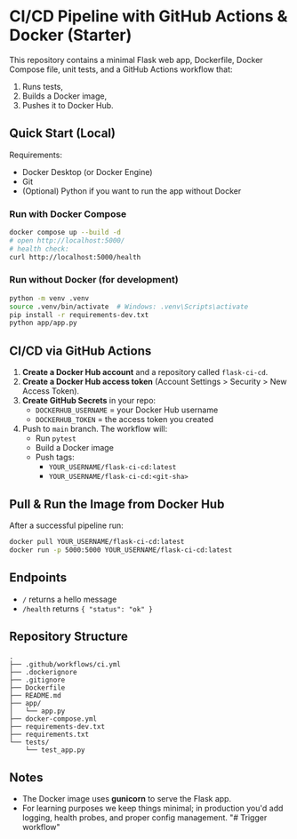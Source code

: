 
# CI/CD Pipeline with GitHub Actions & Docker (Starter)

This repository contains a minimal Flask web app, Dockerfile, Docker Compose file, unit tests, and a GitHub Actions workflow that:
1) Runs tests,
2) Builds a Docker image,
3) Pushes it to Docker Hub.


## Quick Start (Local)

Requirements:
- Docker Desktop (or Docker Engine)
- Git
- (Optional) Python if you want to run the app without Docker

### Run with Docker Compose
```bash
docker compose up --build -d
# open http://localhost:5000/
# health check:
curl http://localhost:5000/health
```

### Run without Docker (for development)
```bash
python -m venv .venv
source .venv/bin/activate  # Windows: .venv\Scripts\activate
pip install -r requirements-dev.txt
python app/app.py
```

## CI/CD via GitHub Actions

1. **Create a Docker Hub account** and a repository called `flask-ci-cd`.
2. **Create a Docker Hub access token** (Account Settings > Security > New Access Token).
3. **Create GitHub Secrets** in your repo:
   - `DOCKERHUB_USERNAME` = your Docker Hub username
   - `DOCKERHUB_TOKEN` = the access token you created
4. Push to `main` branch. The workflow will:
   - Run `pytest`
   - Build a Docker image
   - Push tags:
     - `YOUR_USERNAME/flask-ci-cd:latest`
     - `YOUR_USERNAME/flask-ci-cd:<git-sha>`

## Pull & Run the Image from Docker Hub
After a successful pipeline run:
```bash
docker pull YOUR_USERNAME/flask-ci-cd:latest
docker run -p 5000:5000 YOUR_USERNAME/flask-ci-cd:latest
```

## Endpoints
- `/` returns a hello message
- `/health` returns `{ "status": "ok" }`

## Repository Structure
```
.
├── .github/workflows/ci.yml
├── .dockerignore
├── .gitignore
├── Dockerfile
├── README.md
├── app/
│   └── app.py
├── docker-compose.yml
├── requirements-dev.txt
├── requirements.txt
└── tests/
    └── test_app.py
```

## Notes
- The Docker image uses **gunicorn** to serve the Flask app.
- For learning purposes we keep things minimal; in production you'd add logging, health probes, and proper config management.
"# Trigger workflow" 
